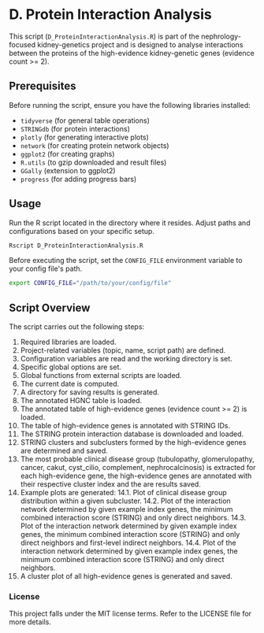
# D. Protein Interaction Analysis

This script (`D_ProteinInteractionAnalysis.R`) is part of the nephrology-focused kidney-genetics project and is designed to analyse interactions between the proteins of the high-evidence kidney-genetic genes (evidence count >= 2).

## Prerequisites

Before running the script, ensure you have the following libraries installed:

- `tidyverse`          (for general table operations)
- `STRINGdb`           (for protein interactions)
- `plotly`             (for generating interactive plots)
- `network`            (for creating protein network objects)
- `ggplot2`            (for creating graphs)
- `R.utils`            (to gzip downloaded and result files)
- `GGally`             (extension to ggplot2)
- `progress`           (for adding progress bars)

## Usage

Run the R script located in the directory where it resides. Adjust paths and configurations based on your specific setup.

```bash
Rscript D_ProteinInteractionAnalysis.R
```

Before executing the script, set the `CONFIG_FILE` environment variable to your config file's path.

```bash
export CONFIG_FILE="/path/to/your/config/file"
```

## Script Overview

The script carries out the following steps:

1. Required libraries are loaded.
2. Project-related variables (topic, name, script path) are defined.
3. Configuration variables are read and the working directory is set.
4. Specific global options are set.
5. Global functions from external scripts are loaded.
6. The current date is computed.
7. A directory for saving results is generated.
8. The annotated HGNC table is loaded.
9. The annotated table of high-evidence genes (evidence count >= 2) is loaded.
10. The table of high-evidence genes is annotated with STRING IDs.
11. The STRING protein interaction database is downloaded and loaded.
12. STRING clusters and subclusters formed by the high-evidence genes are determined and saved.
13. The most probable clinical disease group (tubulopathy, glomerulopathy, cancer, cakut, cyst_cilio, complement, nephrocalcinosis) is extracted for each high-evidence gene, the high-evidence genes are annotated with their respective cluster index and the are results saved.
14. Example plots are generated:
  14.1. Plot of clinical disease group distribution within a given subcluster.
  14.2. Plot of the interaction network determined by given example index genes, the minimum combined interaction score (STRING) and only direct neighbors.
  14.3. Plot of the interaction network determined by given example index genes, the minimum combined interaction score (STRING) and only direct neighbors and first-level indirect neighbors.
  14.4. Plot of the interaction network determined by given example index genes, the minimum combined interaction score (STRING) and only direct neighbors.
15. A cluster plot of all high-evidence genes is generated and saved.

### License

This project falls under the MIT license terms. Refer to the LICENSE file for more details.
